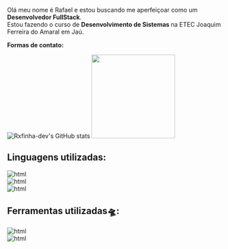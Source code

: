 
<p > <align="left"> 
  Olá meu nome é Rafael e estou buscando me aperfeiçoar como um <strong> Desenvolvedor FullStack</strong>.<br>
  Estou fazendo o curso de <strong>Desenvolvimento de Sistemas </strong>na ETEC Joaquim Ferreira do Amaral em Jaú.  
</p>
<strong>Formas de contato:</strong>



![Rxfinha-dev's GitHub stats](https://github-readme-stats.vercel.app/api?username=Rxfinha-dev&showicons=true&theme=apprentice)
  <img height="195em" src="https://github-readme-stats.vercel.app/api/top-langs/?username=Rxfinha-dev&layout=compact&langs_count=7&theme=apprentice"/>

<strong><h2>Linguagens utilizadas:</h2></strong>

<div style="display: inline_block">
<img alt="html" src="https://img.shields.io/badge/HTML5-E34F26?style=for-the-badge&logo=html5&logoColor=white">
</div>

<div style="display: inline_block">
<img alt="html" src="https://img.shields.io/badge/CSS-239120?&style=for-the-badge&logo=css3&logoColor="/>
</div>
<div style="display: inline_block">
<img alt="html" src="https://img.shields.io/badge/MySQL-00000F?style=for-the-badge&logo=mysql&logoColor=white"/>
</div>

<h2><strong> Ferramentas utilizadas🛸:</strong></h2>

<div style="display: inline_block">
<img alt="html" src="https://img.shields.io/badge/Visual_Studio-5C2D91?style=for-the-badge&logo=visual%20studio&logoColor=white"/>
</div>

<div style="display: inline_block">
<img alt="html" src="https://img.shields.io/badge/Visual_Studio_Code-0078D4?style=for-the-badge&logo=visual%20studio%20code&logoColor=white"/>
</div>
